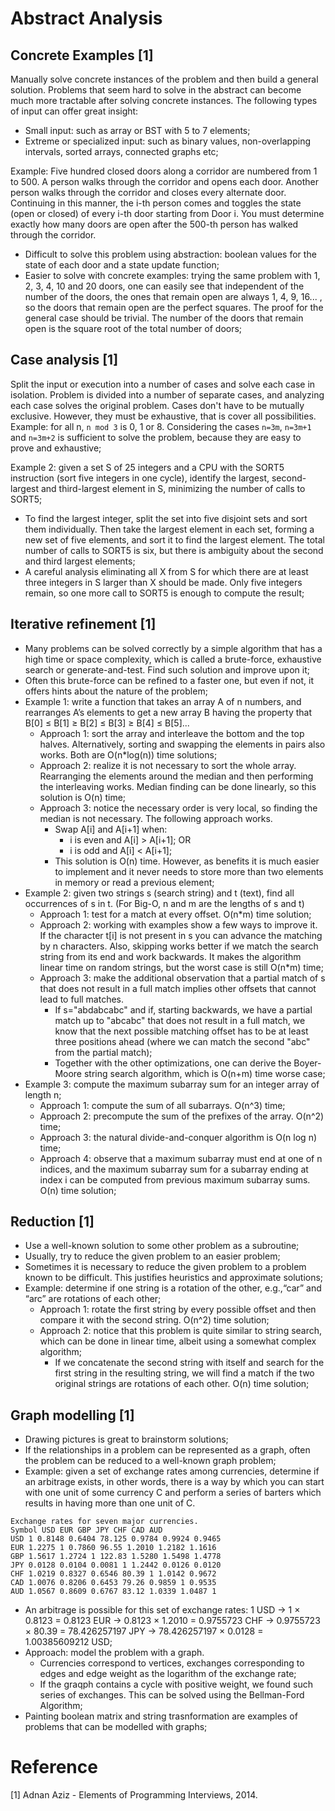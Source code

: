 # Abstract Analysis

## Concrete Examples [1]

Manually solve concrete instances of the problem and then build a general
solution. Problems that seem hard to solve in the abstract can become much more
tractable after solving concrete instances. The following types of input can
offer great insight:

- Small input: such as array or BST with 5 to 7 elements;
- Extreme or specialized input: such as binary values, non-overlapping
  intervals, sorted arrays, connected graphs etc;

Example: Five hundred closed doors along a corridor are numbered from 1 to 500.
A person walks through the corridor and opens each door. Another person walks
through the corridor and closes every alternate door. Continuing in this manner,
the i-th person comes and toggles the state (open or closed) of every i-th door
starting from Door i. You must determine exactly how many doors are open after
the 500-th person has walked through the corridor.

- Difficult to solve this problem using abstraction: boolean values for the
  state of each door and a state update function;
- Easier to solve with concrete examples: trying the same problem with 1, 2, 3,
  4, 10 and 20 doors, one can easily see that independent of the number of the
  doors, the ones that remain open are always 1, 4, 9, 16... , so the doors that
  remain open are the perfect squares. The proof for the general case should be
  trivial. The number of the doors that remain open is the square root of the
  total number of doors;

## Case analysis [1]

Split the input or execution into a number of cases and solve each case in
isolation. Problem is divided into a number of separate cases, and analyzing
each case solves the original problem. Cases don't have to be mutually
exclusive. However, they must be exhaustive, that is cover all possibilities.
Example: for all n, `n mod 3` is 0, 1 or 8. Considering the cases `n=3m`,
`n=3m+1` and `n=3m+2` is sufficient to solve the problem, because they are easy
to prove and exhaustive;

Example 2: given a set S of 25 integers and a CPU with the SORT5 instruction
(sort five integers in one cycle), identify the largest, second-largest and
third-largest element in S, minimizing the number of calls to SORT5;

- To find the largest integer, split the set into five disjoint sets and sort
  them individually. Then take the largest element in each set, forming a new
  set of five elements, and sort it to find the largest element. The total
  number of calls to SORT5 is six, but there is ambiguity about the second and
  third largest elements;
- A careful analysis eliminating all X from S for which there are at least three
  integers in S larger than X should be made. Only five integers remain, so one
  more call to SORT5 is enough to compute the result;

## Iterative refinement [1]

- Many problems can be solved correctly by a simple algorithm that has a high
  time or space complexity, which is called a brute-force, exhaustive search or
  generate-and-test. Find such solution and improve upon it;
- Often this brute-force can be refined to a faster one, but even if not, it
  offers hints about the nature of the problem;
- Example 1: write a function that takes an array A of n numbers, and rearranges
  A’s elements to get a new array B having the property that B[0] ≤ B[1] ≥ B[2]
  ≤ B[3] ≥ B[4] ≤ B[5]...
  - Approach 1: sort the array and interleave the bottom and the top halves.
    Alternatively, sorting and swapping the elements in pairs also works. Both
    are O(n\*log(n)) time solutions;
  - Approach 2: realize it is not necessary to sort the whole array. Rearranging
    the elements around the median and then performing the interleaving works.
    Median finding can be done linearly, so this solution is O(n) time;
  - Approach 3: notice the necessary order is very local, so finding the median
    is not necessary. The following approach works.
    - Swap A[i] and A[i+1] when:
      - i is even and A[i] > A[i+1]; OR
      - i is odd and A[i] < A[i+1];
    - This solution is O(n) time. However, as benefits it is much easier to
      implement and it never needs to store more than two elements in memory or
      read a previous element;
- Example 2: given two strings s (search string) and t (text), find all
  occurrences of s in t. (For Big-O, n and m are the lengths of s and t)
  - Approach 1: test for a match at every offset. O(n\*m) time solution;
  - Approach 2: working with examples show a few ways to improve it. If the
    character t[i] is not present in s you can advance the matching by n
    characters. Also, skipping works better if we match the search string from
    its end and work backwards. It makes the algorithm linear time on random
    strings, but the worst case is still O(n\*m) time;
  - Approach 3: make the additional observation that a partial match of s that
    does not result in a full match implies other offsets that cannot lead to
    full matches.
    - If s="abdabcabc" and if, starting backwards, we have a partial match up to
      "abcabc" that does not result in a full match, we know that the next
      possible matching offset has to be at least three positions ahead (where
      we can match the second "abc" from the partial match);
    - Together with the other optimizations, one can derive the Boyer-Moore
      string search algorithm, which is O(n+m) time worse case;
- Example 3: compute the maximum subarray sum for an integer array of length n;
  - Approach 1: compute the sum of all subarrays. O(n^3) time;
  - Approach 2: precompute the sum of the prefixes of the array. O(n^2) time;
  - Approach 3: the natural divide-and-conquer algorithm is O(n log n) time;
  - Approach 4: observe that a maximum subarray must end at one of n indices,
    and the maximum subarray sum for a subarray ending at index i can be
    computed from previous maximum subarray sums. O(n) time solution;

## Reduction [1]

- Use a well-known solution to some other problem as a subroutine;
- Usually, try to reduce the given problem to an easier problem;
- Sometimes it is necessary to reduce the given problem to a problem known to be
  difficult. This justifies heuristics and approximate solutions;
- Example: determine if one string is a rotation of the other, e.g.,“car” and
  “arc” are rotations of each other;
  - Approach 1: rotate the first string by every possible offset and then
    compare it with the second string. O(n^2) time solution;
  - Approach 2: notice that this problem is quite similar to string search,
    which can be done in linear time, albeit using a somewhat complex algorithm;
    - If we concatenate the second string with itself and search for the first
      string in the resulting string, we will find a match if the two original
      strings are rotations of each other. O(n) time solution;

## Graph modelling [1]

- Drawing pictures is great to brainstorm solutions;
- If the relationships in a problem can be represented as a graph, often the
  problem can be reduced to a well-known graph problem;
- Example: given a set of exchange rates among currencies, determine if an
  arbitrage exists, in other words, there is a way by which you can start with
  one unit of some currency C and perform a series of barters which results in
  having more than one unit of C.

```
Exchange rates for seven major currencies.
Symbol USD EUR GBP JPY CHF CAD AUD
USD 1 0.8148 0.6404 78.125 0.9784 0.9924 0.9465
EUR 1.2275 1 0.7860 96.55 1.2010 1.2182 1.1616
GBP 1.5617 1.2724 1 122.83 1.5280 1.5498 1.4778
JPY 0.0128 0.0104 0.0081 1 1.2442 0.0126 0.0120
CHF 1.0219 0.8327 0.6546 80.39 1 1.0142 0.9672
CAD 1.0076 0.8206 0.6453 79.26 0.9859 1 0.9535
AUD 1.0567 0.8609 0.6767 83.12 1.0339 1.0487 1
```

- An arbitrage is possible for this set of exchange rates: 1 USD → 1 × 0.8123 =
  0.8123 EUR → 0.8123 × 1.2010 = 0.9755723 CHF → 0.9755723 × 80.39 =
  78.426257197 JPY → 78.426257197 × 0.0128 = 1.00385609212 USD;
- Approach: model the problem with a graph.
  - Currencies correspond to vertices, exchanges corresponding to edges and edge
    weight as the logarithm of the exchange rate;
  - If the graqph contains a cycle with positive weight, we found such series of
    exchanges. This can be solved using the Bellman-Ford Algorithm;
- Painting boolean matrix and string trasnformation are examples of problems
  that can be modelled with graphs;

# Reference

[1] Adnan Aziz - Elements of Programming Interviews, 2014.
